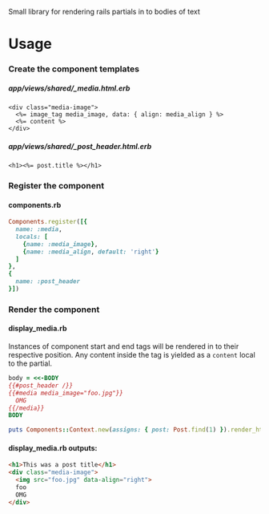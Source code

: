 Small library for rendering rails partials in to bodies of text 

# Usage

### Create the component templates
##### app/views/shared/_media.html.erb
```erb
<div class="media-image">
  <%= image_tag media_image, data: { align: media_align } %>
  <%= content %>
</div>
```

##### app/views/shared/_post_header.html.erb
```erb
<h1><%= post.title %></h1>
```

### Register the component
#### components.rb
```ruby
Components.register([{
  name: :media,
  locals: [
    {name: :media_image},
    {name: :media_align, default: 'right'}
  ]
},
{
  name: :post_header
}])
```

### Render the component
#### display_media.rb
Instances of component start and end tags will be rendered in to their respective position. Any content inside the tag is yielded as a `content` local to the partial.

```ruby
body = <<-BODY
{{#post_header /}}
{{#media media_image="foo.jpg"}}
  OMG
{{/media}}
BODY

puts Components::Context.new(assigns: { post: Post.find(1) }).render_html(body)
```
#### display_media.rb outputs:
```html
<h1>This was a post title</h1>
<div class="media-image">
  <img src="foo.jpg" data-align="right">
  foo
  OMG
</div>
```
